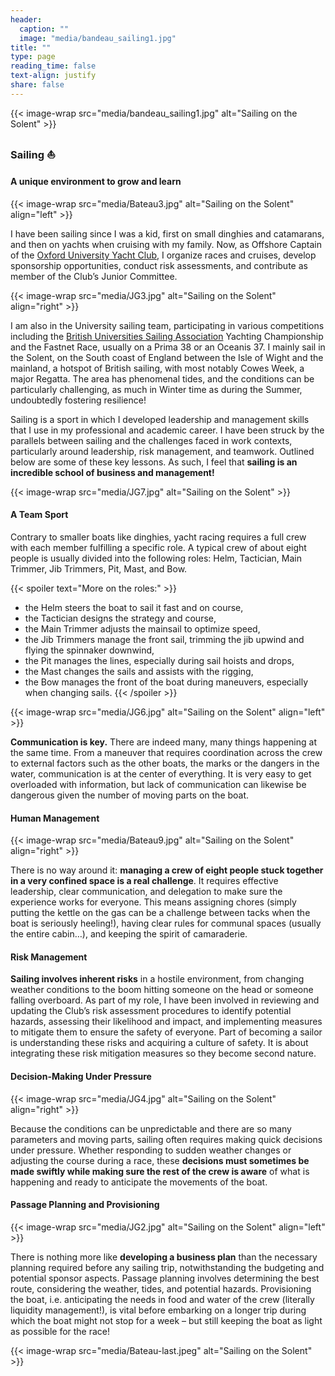 ```yaml
---
header:
  caption: ""
  image: "media/bandeau_sailing1.jpg"
title: ""
type: page
reading_time: false
text-align: justify
share: false
---
```


{{< image-wrap src="media/bandeau_sailing1.jpg" alt="Sailing on the Solent" >}}

<h3 class="text-center">Sailing ⛵</h3>


#### A unique environment to grow and learn

{{< image-wrap src="media/Bateau3.jpg" alt="Sailing on the Solent" align="left" >}}

I have been sailing since I was a kid, first on small dinghies and catamarans, and then on yachts when cruising with my family. Now, as Offshore Captain of the [Oxford University Yacht Club](https://ouyc.co.uk), I organize races and cruises, develop sponsorship opportunities, conduct risk assessments, and contribute as member of the Club’s Junior Committee.

<div class="clear">
</div>


{{< image-wrap src="media/JG3.jpg" alt="Sailing on the Solent" align="right" >}}

I am also in the University sailing team, participating in various competitions including the [British Universities Sailing Association](https://busa.co.uk/) Yachting Championship and the Fastnet Race, usually on a Prima 38 or an Oceanis 37. I mainly sail in the Solent, on the South coast of England between the Isle of Wight and the mainland, a hotspot of British sailing, with most notably Cowes Week, a major Regatta. The area has phenomenal tides, and the conditions can be particularly challenging, as much in Winter time as during the Summer, undoubtedly fostering resilience! 

<div class="clear">
</div>

Sailing is a sport in which I developed leadership and management skills that I use in my professional and academic career. I have been struck by the parallels between sailing and the challenges faced in work contexts, particularly around leadership, risk management, and teamwork. Outlined below are some of these key lessons. As such, I feel that **sailing is an incredible school of business and management!**

{{< image-wrap src="media/JG7.jpg" alt="Sailing on the Solent" >}}


#### A Team Sport

Contrary to smaller boats like dinghies, yacht racing requires a full crew with each member fulfilling a specific role. A typical crew of about eight people is usually divided into the following roles: Helm, Tactician, Main Trimmer, Jib Trimmers, Pit, Mast, and Bow.

{{< spoiler text="More on the roles:" >}}
-	the Helm steers the boat to sail it fast and on course,
-	the Tactician designs the strategy and course,
-	the Main Trimmer adjusts the mainsail to optimize speed,
-	the Jib Trimmers manage the front sail, trimming the jib upwind and flying the spinnaker downwind,
-	the Pit manages the lines, especially during sail hoists and drops,
-	the Mast changes the sails and assists with the rigging,
-	the Bow manages the front of the boat during maneuvers, especially when changing sails.
{{< /spoiler >}}

<div class="clear">
</div>


{{< image-wrap src="media/JG6.jpg" alt="Sailing on the Solent" align="left" >}}

**Communication is key.** There are indeed many, many things happening at the same time. From a maneuver that requires coordination across the crew to external factors such as the other boats, the marks or the dangers in the water, communication is at the center of everything. It is very easy to get overloaded with information, but lack of communication can likewise be dangerous given the number of moving parts on the boat.

<div class="clear">
</div>


#### Human Management

{{< image-wrap src="media/Bateau9.jpg" alt="Sailing on the Solent" align="right" >}}

There is no way around it: **managing a crew of eight people stuck together in a very confined space is a real challenge**. It requires effective leadership, clear communication, and delegation to make sure the experience works for everyone. This means assigning chores (simply putting the kettle on the gas can be a challenge between tacks when the boat is seriously heeling!), having clear rules for communal spaces (usually the entire cabin…), and keeping the spirit of camaraderie.

<div class="clear">
</div>


#### Risk Management

**Sailing involves inherent risks** in a hostile environment, from changing weather conditions to the boom hitting someone on the head or someone falling overboard. As part of my role, I have been involved in reviewing and updating the Club’s risk assessment procedures to identify potential hazards, assessing their likelihood and impact, and implementing measures to mitigate them to ensure the safety of everyone. Part of becoming a sailor is understanding these risks and acquiring a culture of safety. It is about integrating these risk mitigation measures so they become second nature. 

<div class="clear">
</div>


#### Decision-Making Under Pressure

{{< image-wrap src="media/JG4.jpg" alt="Sailing on the Solent" align="right" >}}

Because the conditions can be unpredictable and there are so many parameters and moving parts, sailing often requires making quick decisions under pressure. Whether responding to sudden weather changes or adjusting the course during a race, these **decisions must sometimes be made swiftly while making sure the rest of the crew is aware** of what is happening and ready to anticipate the movements of the boat.

<div class="clear">
</div>


#### Passage Planning and Provisioning

{{< image-wrap src="media/JG2.jpg" alt="Sailing on the Solent" align="left" >}}

There is nothing more like **developing a business plan** than the necessary planning required before any sailing trip, notwithstanding the budgeting and potential sponsor aspects. Passage planning involves determining the best route, considering the weather, tides, and potential hazards. Provisioning the boat, i.e. anticipating the needs in food and water of the crew (literally liquidity management!), is vital before embarking on a longer trip during which the boat might not stop for a week – but still keeping the boat as light as possible for the race! 

<div class="clear">
</div>


{{< image-wrap src="media/Bateau-last.jpeg" alt="Sailing on the Solent" >}}